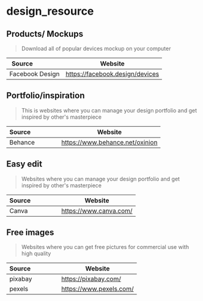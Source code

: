 # design_resource

## Products/ Mockups
> Download all of popular devices mockup on your computer

| Source&nbsp; &nbsp; &nbsp; &nbsp; &nbsp; &nbsp; &nbsp; &nbsp;    | Website                                             |
| ---------------------------------------------------------------- | --------------------------------------------------- |
| Facebook Design                                                  | https://facebook.design/devices                     |
                  

## Portfolio/inspiration 
> This is websites where you can manage your design portfolio and get inspired by other's masterpiece 

| Source&nbsp; &nbsp; &nbsp; &nbsp; &nbsp; &nbsp; &nbsp; &nbsp;    | Website                                             |
| ---------------------------------------------------------------- | --------------------------------------------------- |
| Behance                                                          | https://www.behance.net/oxinion                     |



## Easy edit
> Websites where you can manage your design portfolio and get inspired by other's masterpiece 

| Source&nbsp; &nbsp; &nbsp; &nbsp; &nbsp; &nbsp; &nbsp; &nbsp;    | Website                                             |
| ---------------------------------------------------------------- | --------------------------------------------------- |
| Canva                                                            | https://www.canva.com/                              |


## Free images
> Websites where you can get free pictures for commercial use with high quality 

| Source&nbsp; &nbsp; &nbsp; &nbsp; &nbsp; &nbsp; &nbsp; &nbsp;    | Website                                             |
| ---------------------------------------------------------------- | --------------------------------------------------- |
| pixabay                                                          | https://pixabay.com/                                |
| pexels                                                           | https://www.pexels.com/                             |
